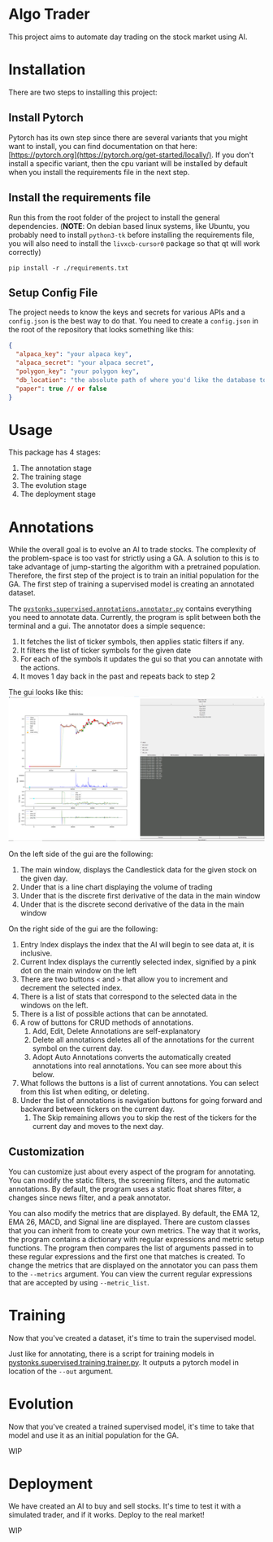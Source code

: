 # Algo Trader
This project aims to automate day trading on the stock market using AI.

# Installation
There are two steps to installing this project:

## Install Pytorch
Pytorch has its own step since there are several variants that you might want to install, 
you can find documentation on that here: 
[https://pytorch.org](https://pytorch.org/get-started/locally/). If you don't install a specific
variant, then the cpu variant will be installed by default when you install the requirements file in the next step.

## Install the requirements file
Run this from the root folder of the project to install the general dependencies. 
(__NOTE__: On debian based linux systems, like Ubuntu, you probably need to install `python3-tk` before installing the requirements 
file, you will also need to install the `livxcb-cursor0` package so that qt will work correctly)
```commandline
pip install -r ./requirements.txt
```

## Setup Config File
The project needs to know the keys and secrets for various APIs and a `config.json`
is the best way to do that. You need to create a `config.json` in the root of the
repository that looks something like this:

```json
{
  "alpaca_key": "your alpaca key",
  "alpaca_secret": "your alpaca secret",
  "polygon_key": "your polygon key",
  "db_location": "the absolute path of where you'd like the database to be",
  "paper": true // or false
}
```

# Usage
This package has 4 stages:
1. The annotation stage
2. The training stage
3. The evolution stage
4. The deployment stage

# Annotations
While the overall goal is to evolve an AI to trade stocks. 
The complexity of the problem-space is too vast for strictly using a GA.
A solution to this is to take advantage of jump-starting the algorithm with a pretrained population.
Therefore, the first step of the project is to train an initial population for the GA.
The first step of training a supervised model is creating an annotated dataset.

The [`pystonks.supervised.annotations.annotator.py`](./pystonks/supervised/annotations/annotator.py) contains everything you need to annotate data.
Currently, the program is split between both the terminal and a gui.
The annotator does a simple sequence:
1. It fetches the list of ticker symbols, then applies static filters if any.
2. It filters the list of ticker symbols for the given date
3. For each of the symbols it updates the gui so that you can annotate with the actions.
4. It moves 1 day back in the past and repeats back to step 2

The gui looks like this:
![gui layout](./docs/images/annotator.png)

On the left side of the gui are the following:
1. The main window, displays the Candlestick data for the given stock on the given day.
2. Under that is a line chart displaying the volume of trading
3. Under that is the discrete first derivative of the data in the main window
4. Under that is the discrete second derivative of the data in the main window

On the right side of the gui are the following:
1. Entry Index displays the index that the AI will begin to see data at, it is inclusive.
2. Current Index displays the currently selected index, signified by a pink dot on the main window on the left
3. There are two buttons `<` and `>` that allow you to increment and decrement the selected index.
4. There is a list of stats that correspond to the selected data in the windows on the left.
5. There is a list of possible actions that can be annotated.
6. A row of buttons for CRUD methods of annotations.
   1. Add, Edit, Delete Annotations are self-explanatory
   2. Delete all annotations deletes all of the annotations for the current symbol on the current day.
   3. Adopt Auto Annotations converts the automatically created annotations into real annotations. You can see more about this below.
7. What follows the buttons is a list of current annotations. You can select from this list when editing, or deleting.
8. Under the list of annotations is navigation buttons for going forward and backward between tickers on the current day.
   1. The Skip remaining allows you to skip the rest of the tickers for the current day and moves to the next day.

## Customization
You can customize just about every aspect of the program for annotating. 
You can modify the static filters, the screening filters, and the automatic annotations.
By default, the program uses a static float shares filter, a changes since news filter, and a peak annotator.

You can also modify the metrics that are displayed. By default, the EMA 12, EMA 26, MACD, and Signal line are displayed.
There are custom classes that you can inherit from to create your own metrics. 
The way that it works, the program contains a dictionary with regular expressions and metric setup functions.
The program then compares the list of arguments passed in to these regular expressions and the first one that matches
is created. To change the metrics that are displayed on the annotator you can pass them to the `--metrics` argument.
You can view the current regular expressions that are accepted by using `--metric_list`.

# Training
Now that you've created a dataset, it's time to train the supervised model.

Just like for annotating, there is a script for training models in [pystonks.supervised.training.trainer.py](./pystonks/supervised/training/trainer.py).
It outputs a pytorch model in location of the `--out` argument.

# Evolution
Now that you've created a trained supervised model, 
it's time to take that model and use it as an initial population for the GA.

WIP

# Deployment
We have created an AI to buy and sell stocks. It's time to test it with a simulated trader, and if it works. 
Deploy to the real market!

WIP
